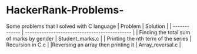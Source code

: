 # HackerRank-Problems-
Some problems that I solved with C language
| Problem       |    Solution                                   |
| ------------- | --------------------------------------------- |
| Finding the total sum of marks by gender  | Student_marks.c   |
| Printing the nth term of the series       | Recursion in C.c  |
|Reversing an array then printing it        | Array_reversal.c  |
